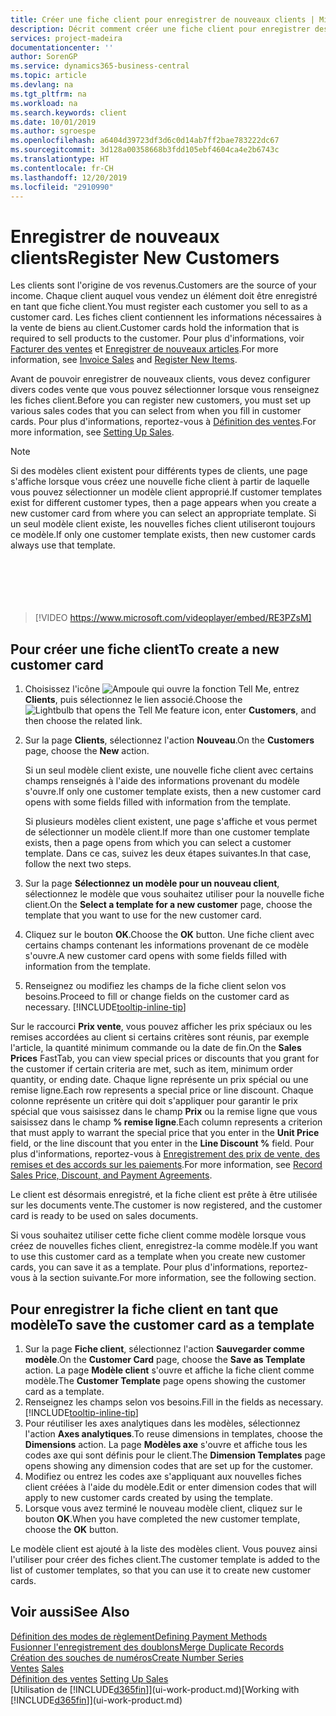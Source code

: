 ```yaml
---
title: Créer une fiche client pour enregistrer de nouveaux clients | Microsoft Docs
description: Décrit comment créer une fiche client pour enregistrer des informations sur chaque nouveau client ou client auquel vous vendez.
services: project-madeira
documentationcenter: ''
author: SorenGP
ms.service: dynamics365-business-central
ms.topic: article
ms.devlang: na
ms.tgt_pltfrm: na
ms.workload: na
ms.search.keywords: client
ms.date: 10/01/2019
ms.author: sgroespe
ms.openlocfilehash: a6404d39723df3d6c0d14ab7ff2bae783222dc67
ms.sourcegitcommit: 3d128a00358668b3fdd105ebf4604ca4e2b6743c
ms.translationtype: HT
ms.contentlocale: fr-CH
ms.lasthandoff: 12/20/2019
ms.locfileid: "2910990"
---
```

# <a name="register-new-customers"></a><span data-ttu-id="5c59d-103">Enregistrer de nouveaux clients</span><span class="sxs-lookup"><span data-stu-id="5c59d-103">Register New Customers</span></span>
<span data-ttu-id="5c59d-104">Les clients sont l'origine de vos revenus.</span><span class="sxs-lookup"><span data-stu-id="5c59d-104">Customers are the source of your income.</span></span> <span data-ttu-id="5c59d-105">Chaque client auquel vous vendez un élément doit être enregistré en tant que fiche client.</span><span class="sxs-lookup"><span data-stu-id="5c59d-105">You must register each customer you sell to as a customer card.</span></span> <span data-ttu-id="5c59d-106">Les fiches client contiennent les informations nécessaires à la vente de biens au client.</span><span class="sxs-lookup"><span data-stu-id="5c59d-106">Customer cards hold the information that is required to sell products to the customer.</span></span> <span data-ttu-id="5c59d-107">Pour plus d'informations, voir [Facturer des ventes](sales-how-invoice-sales.md) et [Enregistrer de nouveaux articles](inventory-how-register-new-items.md).</span><span class="sxs-lookup"><span data-stu-id="5c59d-107">For more information, see [Invoice Sales](sales-how-invoice-sales.md) and [Register New Items](inventory-how-register-new-items.md).</span></span>  

<span data-ttu-id="5c59d-108">Avant de pouvoir enregistrer de nouveaux clients, vous devez configurer divers codes vente que vous pouvez sélectionner lorsque vous renseignez les fiches client.</span><span class="sxs-lookup"><span data-stu-id="5c59d-108">Before you can register new customers, you must set up various sales codes that you can select from when you fill in customer cards.</span></span> <span data-ttu-id="5c59d-109">Pour plus d'informations, reportez-vous à [Définition des ventes](sales-setup-sales.md).</span><span class="sxs-lookup"><span data-stu-id="5c59d-109">For more information, see [Setting Up Sales](sales-setup-sales.md).</span></span>

> [!NOTE]  
>   <span data-ttu-id="5c59d-110">Si des modèles client existent pour différents types de clients, une page s'affiche lorsque vous créez une nouvelle fiche client à partir de laquelle vous pouvez sélectionner un modèle client approprié.</span><span class="sxs-lookup"><span data-stu-id="5c59d-110">If customer templates exist for different customer types, then a page appears when you create a new customer card from where you can select an appropriate template.</span></span> <span data-ttu-id="5c59d-111">Si un seul modèle client existe, les nouvelles fiches client utiliseront toujours ce modèle.</span><span class="sxs-lookup"><span data-stu-id="5c59d-111">If only one customer template exists, then new customer cards always use that template.</span></span>  
<br><br>  
<br><br>  
  
> [!VIDEO https://www.microsoft.com/videoplayer/embed/RE3PZsM]

## <a name="to-create-a-new-customer-card"></a><span data-ttu-id="5c59d-112">Pour créer une fiche client</span><span class="sxs-lookup"><span data-stu-id="5c59d-112">To create a new customer card</span></span>
1. <span data-ttu-id="5c59d-113">Choisissez l'icône ![Ampoule qui ouvre la fonction Tell Me](media/ui-search/search_small.png "Dites-moi ce que vous voulez faire"), entrez **Clients**, puis sélectionnez le lien associé.</span><span class="sxs-lookup"><span data-stu-id="5c59d-113">Choose the ![Lightbulb that opens the Tell Me feature](media/ui-search/search_small.png "Tell me what you want to do") icon, enter **Customers**, and then choose the related link.</span></span>  
2. <span data-ttu-id="5c59d-114">Sur la page **Clients**, sélectionnez l'action **Nouveau**.</span><span class="sxs-lookup"><span data-stu-id="5c59d-114">On the **Customers** page, choose the **New** action.</span></span>

    <span data-ttu-id="5c59d-115">Si un seul modèle client existe, une nouvelle fiche client avec certains champs renseignés à l'aide des informations provenant du modèle s'ouvre.</span><span class="sxs-lookup"><span data-stu-id="5c59d-115">If only one customer template exists, then a new customer card opens with some fields filled with information from the template.</span></span>

    <span data-ttu-id="5c59d-116">Si plusieurs modèles client existent, une page s'affiche et vous permet de sélectionner un modèle client.</span><span class="sxs-lookup"><span data-stu-id="5c59d-116">If more than one customer template exists, then a page opens from which you can select a customer template.</span></span> <span data-ttu-id="5c59d-117">Dans ce cas, suivez les deux étapes suivantes.</span><span class="sxs-lookup"><span data-stu-id="5c59d-117">In that case, follow the next two steps.</span></span>
3. <span data-ttu-id="5c59d-118">Sur la page **Sélectionnez un modèle pour un nouveau client**, sélectionnez le modèle que vous souhaitez utiliser pour la nouvelle fiche client.</span><span class="sxs-lookup"><span data-stu-id="5c59d-118">On the **Select a template for a new customer** page, choose the template that you want to use for the new customer card.</span></span>
4. <span data-ttu-id="5c59d-119">Cliquez sur le bouton **OK**.</span><span class="sxs-lookup"><span data-stu-id="5c59d-119">Choose the **OK** button.</span></span> <span data-ttu-id="5c59d-120">Une fiche client avec certains champs contenant les informations provenant de ce modèle s'ouvre.</span><span class="sxs-lookup"><span data-stu-id="5c59d-120">A new customer card opens with some fields filled with information from the template.</span></span>  
5. <span data-ttu-id="5c59d-121">Renseignez ou modifiez les champs de la fiche client selon vos besoins.</span><span class="sxs-lookup"><span data-stu-id="5c59d-121">Proceed to fill or change fields on the customer card as necessary.</span></span> [!INCLUDE[tooltip-inline-tip](includes/tooltip-inline-tip_md.md)]

<span data-ttu-id="5c59d-122">Sur le raccourci **Prix vente**, vous pouvez afficher les prix spéciaux ou les remises accordées au client si certains critères sont réunis, par exemple l'article, la quantité minimum commande ou la date de fin.</span><span class="sxs-lookup"><span data-stu-id="5c59d-122">On the **Sales Prices** FastTab, you can view special prices or discounts that you grant for the customer if certain criteria are met, such as item, minimum order quantity, or ending date.</span></span> <span data-ttu-id="5c59d-123">Chaque ligne représente un prix spécial ou une remise ligne.</span><span class="sxs-lookup"><span data-stu-id="5c59d-123">Each row represents a special price or line discount.</span></span> <span data-ttu-id="5c59d-124">Chaque colonne représente un critère qui doit s'appliquer pour garantir le prix spécial que vous saisissez dans le champ **Prix** ou la remise ligne que vous saisissez dans le champ **% remise ligne**.</span><span class="sxs-lookup"><span data-stu-id="5c59d-124">Each column represents a criterion that must apply to warrant the special price that you enter in the **Unit Price** field, or the line discount that you enter in the **Line Discount %** field.</span></span> <span data-ttu-id="5c59d-125">Pour plus d'informations, reportez-vous à [Enregistrement des prix de vente, des remises et des accords sur les paiements](sales-how-record-sales-price-discount-payment-agreements.md).</span><span class="sxs-lookup"><span data-stu-id="5c59d-125">For more information, see [Record Sales Price, Discount, and Payment Agreements](sales-how-record-sales-price-discount-payment-agreements.md).</span></span>

<span data-ttu-id="5c59d-126">Le client est désormais enregistré, et la fiche client est prête à être utilisée sur les documents vente.</span><span class="sxs-lookup"><span data-stu-id="5c59d-126">The customer is now registered, and the customer card is ready to be used on sales documents.</span></span>

<span data-ttu-id="5c59d-127">Si vous souhaitez utiliser cette fiche client comme modèle lorsque vous créez de nouvelles fiches client, enregistrez-la comme modèle.</span><span class="sxs-lookup"><span data-stu-id="5c59d-127">If you want to use this customer card as a template when you create new customer cards, you can save it as a template.</span></span> <span data-ttu-id="5c59d-128">Pour plus d'informations, reportez-vous à la section suivante.</span><span class="sxs-lookup"><span data-stu-id="5c59d-128">For more information, see the following section.</span></span>

## <a name="to-save-the-customer-card-as-a-template"></a><span data-ttu-id="5c59d-129">Pour enregistrer la fiche client en tant que modèle</span><span class="sxs-lookup"><span data-stu-id="5c59d-129">To save the customer card as a template</span></span>
1. <span data-ttu-id="5c59d-130">Sur la page **Fiche client**, sélectionnez l'action **Sauvegarder comme modèle**.</span><span class="sxs-lookup"><span data-stu-id="5c59d-130">On the **Customer Card** page, choose the **Save as Template** action.</span></span> <span data-ttu-id="5c59d-131">La page **Modèle client** s'ouvre et affiche la fiche client comme modèle.</span><span class="sxs-lookup"><span data-stu-id="5c59d-131">The **Customer Template** page opens showing the customer card as a template.</span></span>
2. <span data-ttu-id="5c59d-132">Renseignez les champs selon vos besoins.</span><span class="sxs-lookup"><span data-stu-id="5c59d-132">Fill in the fields as necessary.</span></span> [!INCLUDE[tooltip-inline-tip](includes/tooltip-inline-tip_md.md)]
3. <span data-ttu-id="5c59d-133">Pour réutiliser les axes analytiques dans les modèles, sélectionnez l'action **Axes analytiques**.</span><span class="sxs-lookup"><span data-stu-id="5c59d-133">To reuse dimensions in templates, choose the **Dimensions** action.</span></span> <span data-ttu-id="5c59d-134">La page **Modèles axe** s'ouvre et affiche tous les codes axe qui sont définis pour le client.</span><span class="sxs-lookup"><span data-stu-id="5c59d-134">The **Dimension Templates** page opens showing any dimension codes that are set up for the customer.</span></span>
4. <span data-ttu-id="5c59d-135">Modifiez ou entrez les codes axe s'appliquant aux nouvelles fiches client créées à l'aide du modèle.</span><span class="sxs-lookup"><span data-stu-id="5c59d-135">Edit or enter dimension codes that will apply to new customer cards created by using the template.</span></span>  
5. <span data-ttu-id="5c59d-136">Lorsque vous avez terminé le nouveau modèle client, cliquez sur le bouton **OK**.</span><span class="sxs-lookup"><span data-stu-id="5c59d-136">When you have completed the new customer template, choose the **OK** button.</span></span>

<span data-ttu-id="5c59d-137">Le modèle client est ajouté à la liste des modèles client. Vous pouvez ainsi l'utiliser pour créer des fiches client.</span><span class="sxs-lookup"><span data-stu-id="5c59d-137">The customer template is added to the list of customer templates, so that you can use it to create new customer cards.</span></span>

## <a name="see-also"></a><span data-ttu-id="5c59d-138">Voir aussi</span><span class="sxs-lookup"><span data-stu-id="5c59d-138">See Also</span></span>
[<span data-ttu-id="5c59d-139">Définition des modes de règlement</span><span class="sxs-lookup"><span data-stu-id="5c59d-139">Defining Payment Methods</span></span>](finance-payment-methods.md)  
[<span data-ttu-id="5c59d-140">Fusionner l'enregistrement des doublons</span><span class="sxs-lookup"><span data-stu-id="5c59d-140">Merge Duplicate Records</span></span>](sales-how-merge-duplicate-records.md)  
[<span data-ttu-id="5c59d-141">Création des souches de numéros</span><span class="sxs-lookup"><span data-stu-id="5c59d-141">Create Number Series</span></span>](ui-create-number-series.md)  
<span data-ttu-id="5c59d-142">[Ventes](sales-manage-sales.md)  </span><span class="sxs-lookup"><span data-stu-id="5c59d-142">[Sales](sales-manage-sales.md)  </span></span>  
<span data-ttu-id="5c59d-143">[Définition des ventes](sales-setup-sales.md)  </span><span class="sxs-lookup"><span data-stu-id="5c59d-143">[Setting Up Sales](sales-setup-sales.md)  </span></span>  
<span data-ttu-id="5c59d-144">[Utilisation de [!INCLUDE[d365fin](includes/d365fin_md.md)]](ui-work-product.md)</span><span class="sxs-lookup"><span data-stu-id="5c59d-144">[Working with [!INCLUDE[d365fin](includes/d365fin_md.md)]](ui-work-product.md)</span></span>
